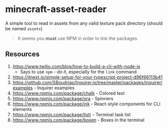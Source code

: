 # minecraft-asset-reader

A simple tool to read in assets from any valid texture pack directory (should be named `assets`)

> It seems you **must** use NPM in order to link the packages.

## Resources
1. https://www.twilio.com/blog/how-to-build-a-cli-with-node-js
   * Says to use `npm` - _do it_, especially for the `link` command
2. https://itnext.io/simple-setup-for-your-typescript-project-d96f66113b41
3. https://github.com/SBoudrias/Inquirer.js/tree/master/packages/inquirer/examples - Inquirer examples
4. https://www.npmjs.com/package/chalk - Colored text
5. https://www.npmjs.com/package/ora - Spinners
6. https://www.npmjs.com/package/ink - React-style components for CLI elements
7. https://www.npmjs.com/package/listr - Terminal task list
8. https://www.npmjs.com/package/boxen - Boxes in the terminal
